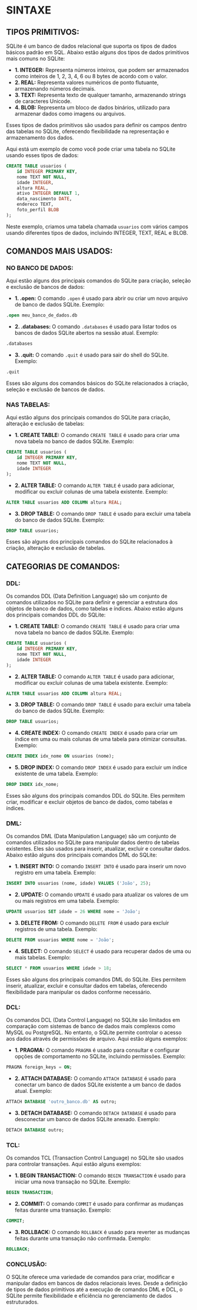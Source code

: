 # SINTAXE
## TIPOS PRIMITIVOS:
SQLite é um banco de dados relacional que suporta os tipos de dados básicos padrão em SQL. Abaixo estão alguns dos tipos de dados primitivos mais comuns no SQLite:

* **1. INTEGER:** Representa números inteiros, que podem ser armazenados como inteiros de 1, 2, 3, 4, 6 ou 8 bytes de acordo com o valor.
* **2. REAL:** Representa valores numéricos de ponto flutuante, armazenando números decimais.
* **3. TEXT:** Representa texto de qualquer tamanho, armazenando strings de caracteres Unicode.
* **4. BLOB:** Representa um bloco de dados binários, utilizado para armazenar dados como imagens ou arquivos.

Esses tipos de dados primitivos são usados para definir os campos dentro das tabelas no SQLite, oferecendo flexibilidade na representação e armazenamento dos dados.

Aqui está um exemplo de como você pode criar uma tabela no SQLite usando esses tipos de dados:

```sql
CREATE TABLE usuarios (
    id INTEGER PRIMARY KEY,
    nome TEXT NOT NULL,
    idade INTEGER,
    altura REAL,
    ativo INTEGER DEFAULT 1,
    data_nascimento DATE,
    endereco TEXT,
    foto_perfil BLOB
);
```

Neste exemplo, criamos uma tabela chamada `usuarios` com vários campos usando diferentes tipos de dados, incluindo INTEGER, TEXT, REAL e BLOB.

## COMANDOS MAIS USADOS:
### NO BANCO DE DADOS:
Aqui estão alguns dos principais comandos do SQLite para criação, seleção e exclusão de bancos de dados:

* **1. .open:** O comando `.open` é usado para abrir ou criar um novo arquivo de banco de dados SQLite.
Exemplo:
```sql
.open meu_banco_de_dados.db
```

* **2. .databases:** O comando `.databases` é usado para listar todos os bancos de dados SQLite abertos na sessão atual.
Exemplo:
```sql
.databases
```

* **3. .quit:** O comando `.quit` é usado para sair do shell do SQLite.
Exemplo:
```sql
.quit
```

Esses são alguns dos comandos básicos do SQLite relacionados à criação, seleção e exclusão de bancos de dados.

### NAS TABELAS:
Aqui estão alguns dos principais comandos do SQLite para criação, alteração e exclusão de tabelas:

* **1. CREATE TABLE:** O comando `CREATE TABLE` é usado para criar uma nova tabela no banco de dados SQLite.
Exemplo:
```sql
CREATE TABLE usuarios (
    id INTEGER PRIMARY KEY,
    nome TEXT NOT NULL,
    idade INTEGER
);
```

* **2. ALTER TABLE:** O comando `ALTER TABLE` é usado para adicionar, modificar ou excluir colunas de uma tabela existente.
Exemplo:
```sql
ALTER TABLE usuarios ADD COLUMN altura REAL;
```

* **3. DROP TABLE:** O comando `DROP TABLE` é usado para excluir uma tabela do banco de dados SQLite.
Exemplo:
```sql
DROP TABLE usuarios;
```

Esses são alguns dos principais comandos do SQLite relacionados à criação, alteração e exclusão de tabelas.

## CATEGORIAS DE COMANDOS:
### DDL:
Os comandos DDL (Data Definition Language) são um conjunto de comandos utilizados no SQLite para definir e gerenciar a estrutura dos objetos de banco de dados, como tabelas e índices. Abaixo estão alguns dos principais comandos DDL do SQLite:

* **1. CREATE TABLE:** O comando `CREATE TABLE` é usado para criar uma nova tabela no banco de dados SQLite.
Exemplo:
```sql
CREATE TABLE usuarios (
    id INTEGER PRIMARY KEY,
    nome TEXT NOT NULL,
    idade INTEGER
);
```

* **2. ALTER TABLE:** O comando `ALTER TABLE` é usado para adicionar, modificar ou excluir colunas de uma tabela existente.
Exemplo:
```sql
ALTER TABLE usuarios ADD COLUMN altura REAL;
```

* **3. DROP TABLE:** O comando `DROP TABLE` é usado para excluir uma tabela do banco de dados SQLite.
Exemplo:
```sql
DROP TABLE usuarios;
```

* **4. CREATE INDEX:** O comando `CREATE INDEX` é usado para criar um índice em uma ou mais colunas de uma tabela para otimizar consultas.
Exemplo:
```sql
CREATE INDEX idx_nome ON usuarios (nome);
```

* **5. DROP INDEX:** O comando `DROP INDEX` é usado para excluir um índice existente de uma tabela.
Exemplo:
```sql
DROP INDEX idx_nome;
```

Esses são alguns dos principais comandos DDL do SQLite. Eles permitem criar, modificar e excluir objetos de banco de dados, como tabelas e índices.

### DML:
Os comandos DML (Data Manipulation Language) são um conjunto de comandos utilizados no SQLite para manipular dados dentro de tabelas existentes. Eles são usados para inserir, atualizar, excluir e consultar dados. Abaixo estão alguns dos principais comandos DML do SQLite:

* **1. INSERT INTO:** O comando `INSERT INTO` é usado para inserir um novo registro em uma tabela.
Exemplo:
```sql
INSERT INTO usuarios (nome, idade) VALUES ('João', 25);
```

* **2. UPDATE:** O comando `UPDATE` é usado para atualizar os valores de um ou mais registros em uma tabela.
Exemplo:
```sql
UPDATE usuarios SET idade = 26 WHERE nome = 'João';
```

* **3. DELETE FROM:** O comando `DELETE FROM` é usado para excluir registros de uma tabela.
Exemplo:
```sql
DELETE FROM usuarios WHERE nome = 'João';
```

* **4. SELECT:** O comando `SELECT` é usado para recuperar dados de uma ou mais tabelas.
Exemplo:
```sql
SELECT * FROM usuarios WHERE idade > 18;
```

Esses são alguns dos principais comandos DML do SQLite. Eles permitem inserir, atualizar, excluir e consultar dados em tabelas, oferecendo flexibilidade para manipular os dados conforme necessário.

### DCL:
Os comandos DCL (Data Control Language) no SQLite são limitados em comparação com sistemas de banco de dados mais complexos como MySQL ou PostgreSQL. No entanto, o SQLite permite controlar o acesso aos dados através de permissões de arquivo. Aqui estão alguns exemplos:

* **1. PRAGMA:** O comando `PRAGMA` é usado para consultar e configurar opções de comportamento no SQLite, incluindo permissões.
Exemplo:
```sql
PRAGMA foreign_keys = ON;
```

* **2. ATTACH DATABASE:** O comando `ATTACH DATABASE` é usado para conectar um banco de dados SQLite existente a um banco de dados atual.
Exemplo:
```sql
ATTACH DATABASE 'outro_banco.db' AS outro;
```

* **3. DETACH DATABASE:** O comando `DETACH DATABASE` é usado para desconectar um banco de dados SQLite anexado.
Exemplo:
```sql
DETACH DATABASE outro;
```

### TCL:
Os comandos TCL (Transaction Control Language) no SQLite são usados para controlar transações. Aqui estão alguns exemplos:

* **1. BEGIN TRANSACTION:** O comando `BEGIN TRANSACTION` é usado para iniciar uma nova transação no SQLite.
Exemplo:
```sql
BEGIN TRANSACTION;
```

* **2. COMMIT:** O comando `COMMIT` é usado para confirmar as mudanças feitas durante uma transação.
Exemplo:
```sql
COMMIT;
```

* **3. ROLLBACK:** O comando `ROLLBACK` é usado para reverter as mudanças feitas durante uma transação não confirmada.
Exemplo:
```sql
ROLLBACK;
```

### CONCLUSÃO:
O SQLite oferece uma variedade de comandos para criar, modificar e manipular dados em bancos de dados relacionais leves. Desde a definição de tipos de dados primitivos até a execução de comandos DML e DCL, o SQLite permite flexibilidade e eficiência no gerenciamento de dados estruturados.